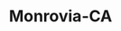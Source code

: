 ---
title: Monrovia-CA
slug: monrovia-ca
f_state:
- cms/state/california.md
f_locations:
- cms/payday-loan/giromazzz-incorporated-18959.md
- cms/payday-loan/mon-air-inc-21020.md
- cms/payday-loan/monrovia-financial-center-22025.md
- cms/payday-loan/monrovia-financial-center-22026.md
- cms/payday-loan/monrovia-financial-center-22027.md
updated-on: '2024-05-30T13:41:28.615Z'
created-on: '2024-05-30T13:41:28.615Z'
published-on: '2024-05-30T13:54:32.469Z'
f_city: Monrovia
layout: '[city].html'
tags: city
---